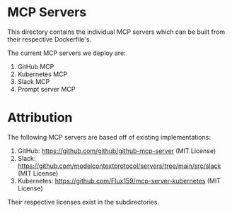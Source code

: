 # MCP Servers

This directory contains the individual MCP servers which can be built from their respective Dockerfile's.

The current MCP servers we deploy are:
1. GitHub MCP
2. Kubernetes MCP
3. Slack MCP
4. Prompt server MCP

# Attribution

The following MCP servers are based off of existing implementations:

1. GitHub: https://github.com/github/github-mcp-server (MIT License)
2. Slack: https://github.com/modelcontextprotocol/servers/tree/main/src/slack (MIT License)
3. Kubernetes: https://github.com/Flux159/mcp-server-kubernetes (MIT License)

Their respective licenses exist in the subdirectories.

